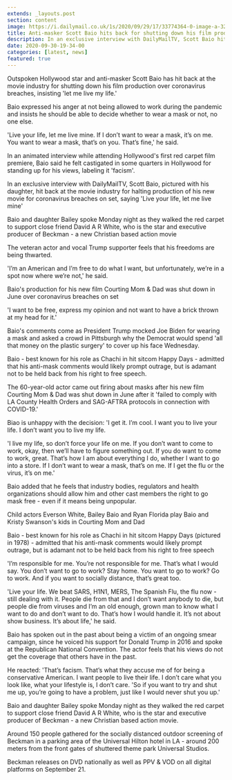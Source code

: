 ```yaml
---
extends: _layouts.post
section: content
image: https://i.dailymail.co.uk/1s/2020/09/29/17/33774364-0-image-a-32_1601397983080.jpg 
title: Anti-masker Scott Baio hits back for shutting down his film production over coronavirus breaches 
description: In an exclusive interview with DailyMailTV, Scott Baio hit back at the movie industry, saying Live your life, let me live mine. his production for his new film Courting Mom & Dad was shut down in June. 
date: 2020-09-30-19-34-00 
categories: [latest, news] 
featured: true 
--- 
```

Outspoken Hollywood star and anti-masker Scott Baio has hit back at the movie industry for shutting down his film production over coronavirus breaches, insisting 'let me live my life.'

Baio expressed his anger at not being allowed to work during the pandemic and insists he should be able to decide whether to wear a mask or not, no one else.

'Live your life, let me live mine. If I don’t want to wear a mask, it’s on me. You want to wear a mask, that’s on you. That’s fine,' he said.

In an animated interview while attending Hollywood's first red carpet film premiere, Baio said he felt castigated in some quarters in Hollywood for standing up for his views, labeling it 'facism'.

In an exclusive interview with DailyMailTV, Scott Baio, pictured with his daughter, hit back at the movie industry for halting production of his new movie for coronavirus breaches on set, saying 'Live your life, let me live mine'

Baio and daughter Bailey spoke Monday night as they walked the red carpet to support close friend David A R White, who is the star and executive producer of Beckman - a new Christian based action movie

The veteran actor and vocal Trump supporter feels that his freedoms are being thwarted.

'I’m an American and I’m free to do what I want, but unfortunately, we’re in a spot now where we’re not,' he said.

Baio's production for his new film Courting Mom & Dad was shut down in June over coronavirus breaches on set

'I want to be free, express my opinion and not want to have a brick thrown at my head for it.'

Baio's comments come as President Trump mocked Joe Biden for wearing a mask and asked a crowd in Pittsburgh why the Democrat would spend 'all that money on the plastic surgery' to cover up his face Wednesday.

Baio - best known for his role as Chachi in hit sitcom Happy Days - admitted that his anti-mask comments would likely prompt outrage, but is adamant not to be held back from his right to free speech.

The 60-year-old actor came out firing about masks after his new film Courting Mom & Dad was shut down in June after it 'failed to comply with LA County Health Orders and SAG-AFTRA protocols in connection with COVID-19.'

Biao is unhappy with the decision: 'I get it. I’m cool. I want you to live your life. I don’t want you to live my life.

'I live my life, so don’t force your life on me. If you don’t want to come to work, okay, then we’ll have to figure something out. If you do want to come to work, great. That’s how I am about everything I do, whether I want to go into a store. If I don’t want to wear a mask, that’s on me. If I get the flu or the virus, it’s on me.'

Baio added that he feels that industry bodies, regulators and health organizations should allow him and other cast members the right to go mask free - even if it means being unpopular. 

Child actors Everson White, Bailey Baio and Ryan Florida play Baio and Kristy Swanson's kids in Courting Mom and Dad

Baio - best known for his role as Chachi in hit sitcom Happy Days (pictured in 1978) - admitted that his anti-mask comments would likely prompt outrage, but is adamant not to be held back from his right to free speech

'I’m responsible for me. You’re not responsible for me. That’s what I would say. You don’t want to go to work? Stay home. You want to go to work? Go to work. And if you want to socially distance, that’s great too. 

'Live your life. We beat SARS, H1N1, MERS, The Spanish Flu, the flu now - still dealing with it. People die from that and I don’t want anybody to die, but people die from viruses and I’m an old enough, grown man to know what I want to do and don’t want to do. That’s how I would handle it. It’s not about show business. It’s about life,' he said.

Baio has spoken out in the past about being a victim of an ongoing smear campaign, since he voiced his support for Donald Trump in 2016 and spoke at the Republican National Convention. The actor feels that his views do not get the coverage that others have in the past.

He reacted: 'That’s facism. That’s what they accuse me of for being a conservative American. I want people to live their life. I don’t care what you look like, what your lifestyle is, I don’t care. 'So if you want to try and shut me up, you’re going to have a problem, just like I would never shut you up.'

Baio and daughter Bailey spoke Monday night as they walked the red carpet to support close friend David A R White, who is the star and executive producer of Beckman - a new Christian based action movie.

Around 150 people gathered for the socially distanced outdoor screening of Beckman in a parking area of the Universal Hilton hotel in LA - around 200 meters from the front gates of shuttered theme park Universal Studios.

Beckman releases on DVD nationally as well as PPV & VOD on all digital platforms on September 21.

